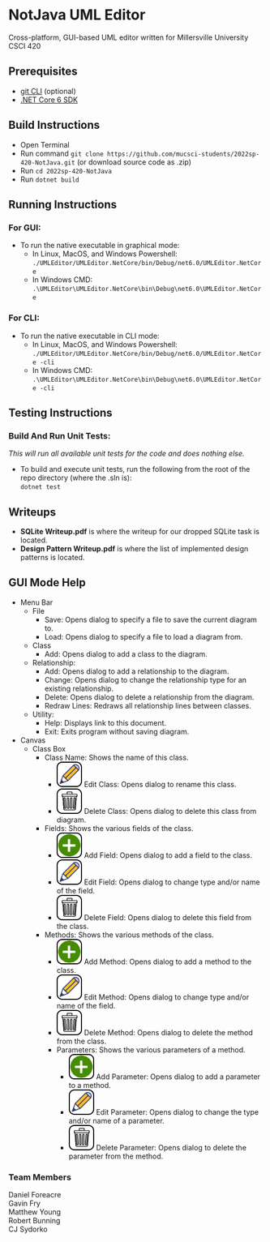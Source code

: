 # NotJava UML Editor

Cross-platform, GUI-based UML editor written for Millersville University CSCI 420

## Prerequisites
- [git CLI](https://git-scm.com/book/en/v2/Getting-Started-Installing-Git) (optional)
- [.NET Core 6 SDK](https://dotnet.microsoft.com/en-us/download)

## Build Instructions
- Open Terminal
- Run command ``git clone https://github.com/mucsci-students/2022sp-420-NotJava.git`` (or download source code as .zip)
- Run ``cd 2022sp-420-NotJava``
- Run ``dotnet build``

## Running Instructions
### For GUI:
- To run the native executable in graphical mode: 
  - In Linux, MacOS, and Windows Powershell: ``./UMLEditor/UMLEditor.NetCore/bin/Debug/net6.0/UMLEditor.NetCore``
  - In Windows CMD: ``.\UMLEditor\UMLEditor.NetCore\bin\Debug\net6.0\UMLEditor.NetCore``
### For CLI:
- To run the native executable in CLI mode: <br />
  - In Linux, MacOS, and Windows Powershell: ``./UMLEditor/UMLEditor.NetCore/bin/Debug/net6.0/UMLEditor.NetCore -cli``
  - In Windows CMD: ``.\UMLEditor\UMLEditor.NetCore\bin\Debug\net6.0\UMLEditor.NetCore -cli``


## Testing Instructions
### Build And Run Unit Tests:
_This will run all available unit tests for the code and does nothing else._
- To build and execute unit tests, run the following from the root of the repo directory (where the .sln is): <br />``dotnet test``

## Writeups
- **SQLite Writeup.pdf** is where the writeup for our dropped SQLite task is located.
- **Design Pattern Writeup.pdf** is where the list of implemented design patterns is located.

## GUI Mode Help
- Menu Bar
  - File
    - Save: Opens dialog to specify a file to save the current diagram to.
    - Load: Opens dialog to specify a file to load a diagram from.
  - Class
    - Add: Opens dialog to add a class to the diagram.
  - Relationship:
    - Add: Opens dialog to add a relationship to the diagram.
    - Change: Opens dialog to change the relationship type for an existing relationship.
    - Delete: Opens dialog to delete a relationship from the diagram.
    - Redraw Lines: Redraws all relationship lines between classes.
  - Utility:
    - Help: Displays link to this document.
    - Exit: Exits program without saving diagram.
- Canvas
  - Class Box
    - Class Name: Shows the name of this class.
      - ![Edit Button](/UMLEditor/UMLEditor/Assets/CustomIcons/PencilButton.png?raw=true "Edit Button") Edit Class: Opens dialog to rename this class.
      - ![Delete Button](/UMLEditor/UMLEditor/Assets/CustomIcons/TrashCanButton.png?raw=true "Delete Button") Delete Class: Opens dialog to delete this class from diagram.
    - Fields: Shows the various fields of the class.
      - ![Add Button](/UMLEditor/UMLEditor/Assets/CustomIcons/PlusButton.png?raw=true "Add Button") Add Field: Opens dialog to add a field to the class.
      - ![Edit Button](/UMLEditor/UMLEditor/Assets/CustomIcons/PencilButton.png?raw=true "Edit Button") Edit Field: Opens dialog to change type and/or name of the field.
      - ![Delete Button](/UMLEditor/UMLEditor/Assets/CustomIcons/TrashCanButton.png?raw=true "Delete Button") Delete Field: Opens dialog to delete this field from the class.
    - Methods: Shows the various methods of the class.
      - ![Add Button](/UMLEditor/UMLEditor/Assets/CustomIcons/PlusButton.png?raw=true "Add Button") Add Method: Opens dialog to add a method to the class.
      - ![Edit Button](/UMLEditor/UMLEditor/Assets/CustomIcons/PencilButton.png?raw=true "Edit Button") Edit Method: Opens dialog to change type and/or name of the field.
      - ![Delete Button](/UMLEditor/UMLEditor/Assets/CustomIcons/TrashCanButton.png?raw=true "Delete Button") Delete Method: Opens dialog to delete the method from the class.
      - Parameters: Shows the various parameters of a method.
        - ![Add Button](/UMLEditor/UMLEditor/Assets/CustomIcons/PlusButton.png?raw=true "Add Button") Add Parameter: Opens dialog to add a parameter to a method.
        - ![Edit Button](/UMLEditor/UMLEditor/Assets/CustomIcons/PencilButton.png?raw=true "Edit Button") Edit Parameter: Opens dialog to change the type and/or name of a parameter.
        - ![Delete Button](/UMLEditor/UMLEditor/Assets/CustomIcons/TrashCanButton.png?raw=true "Delete Button") Delete Parameter: Opens dialog to delete the parameter from the method.

### Team Members

Daniel Foreacre<br />
Gavin Fry<br />
Matthew Young<br />
Robert Bunning<br />
CJ Sydorko
